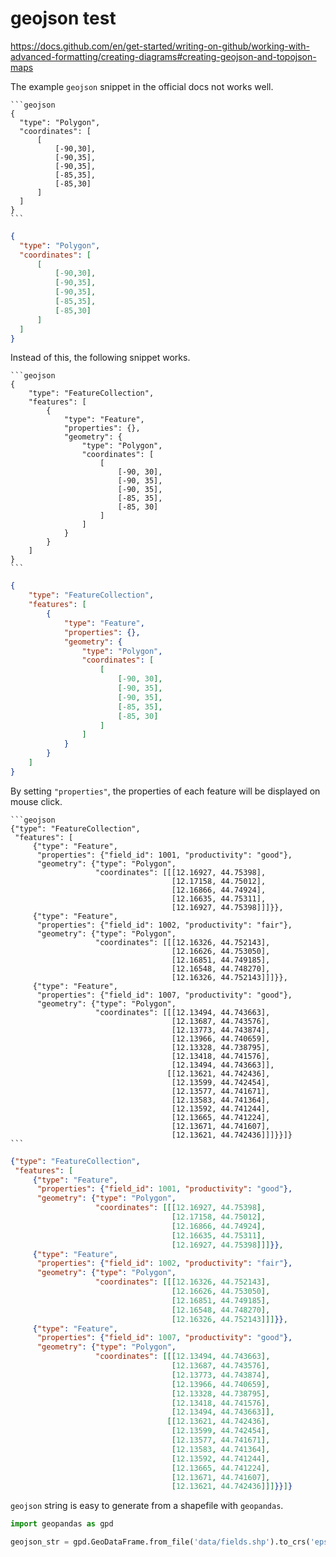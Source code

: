 # geojson test
https://docs.github.com/en/get-started/writing-on-github/working-with-advanced-formatting/creating-diagrams#creating-geojson-and-topojson-maps

The example `geojson` snippet in the official docs not works well.

````
```geojson
{
  "type": "Polygon",
  "coordinates": [
      [
          [-90,30],
          [-90,35],
          [-90,35],
          [-85,35],
          [-85,30]
      ]
  ]
}
```
````

```geojson
{
  "type": "Polygon",
  "coordinates": [
      [
          [-90,30],
          [-90,35],
          [-90,35],
          [-85,35],
          [-85,30]
      ]
  ]
}
```

Instead of this, the following snippet works.

````
```geojson
{
    "type": "FeatureCollection",
    "features": [
        {
            "type": "Feature",
            "properties": {},
            "geometry": {
                "type": "Polygon",
                "coordinates": [
                    [
                        [-90, 30],
                        [-90, 35],
                        [-90, 35],
                        [-85, 35],
                        [-85, 30]
                    ]
                ]
            }
        }
    ]
}
```
````

```geojson
{
    "type": "FeatureCollection",
    "features": [
        {
            "type": "Feature",
            "properties": {},
            "geometry": {
                "type": "Polygon",
                "coordinates": [
                    [
                        [-90, 30],
                        [-90, 35],
                        [-90, 35],
                        [-85, 35],
                        [-85, 30]
                    ]
                ]
            }
        }
    ]
}

```

By setting `"properties"`, the properties of each feature will be displayed on mouse click.

````
```geojson
{"type": "FeatureCollection",
 "features": [
     {"type": "Feature",
      "properties": {"field_id": 1001, "productivity": "good"},
      "geometry": {"type": "Polygon",
                   "coordinates": [[[12.16927, 44.75398],
                                    [12.17158, 44.75012],
                                    [12.16866, 44.74924],
                                    [12.16635, 44.75311],
                                    [12.16927, 44.75398]]]}},
     {"type": "Feature",
      "properties": {"field_id": 1002, "productivity": "fair"},
      "geometry": {"type": "Polygon",
                   "coordinates": [[[12.16326, 44.752143],
                                    [12.16626, 44.753050],
                                    [12.16851, 44.749185],
                                    [12.16548, 44.748270],
                                    [12.16326, 44.752143]]]}},
     {"type": "Feature",
      "properties": {"field_id": 1007, "productivity": "good"},
      "geometry": {"type": "Polygon",
                   "coordinates": [[[12.13494, 44.743663],
                                    [12.13687, 44.743576],
                                    [12.13773, 44.743874],
                                    [12.13966, 44.740659],
                                    [12.13328, 44.738795],
                                    [12.13418, 44.741576],
                                    [12.13494, 44.743663]],
                                   [[12.13621, 44.742436],
                                    [12.13599, 44.742454],
                                    [12.13577, 44.741671],
                                    [12.13583, 44.741364],
                                    [12.13592, 44.741244],
                                    [12.13665, 44.741224],
                                    [12.13671, 44.741607],
                                    [12.13621, 44.742436]]]}}]}
```
````

```geojson
{"type": "FeatureCollection",
 "features": [
     {"type": "Feature",
      "properties": {"field_id": 1001, "productivity": "good"},
      "geometry": {"type": "Polygon",
                   "coordinates": [[[12.16927, 44.75398],
                                    [12.17158, 44.75012],
                                    [12.16866, 44.74924],
                                    [12.16635, 44.75311],
                                    [12.16927, 44.75398]]]}},
     {"type": "Feature",
      "properties": {"field_id": 1002, "productivity": "fair"},
      "geometry": {"type": "Polygon",
                   "coordinates": [[[12.16326, 44.752143],
                                    [12.16626, 44.753050],
                                    [12.16851, 44.749185],
                                    [12.16548, 44.748270],
                                    [12.16326, 44.752143]]]}},
     {"type": "Feature",
      "properties": {"field_id": 1007, "productivity": "good"},
      "geometry": {"type": "Polygon",
                   "coordinates": [[[12.13494, 44.743663],
                                    [12.13687, 44.743576],
                                    [12.13773, 44.743874],
                                    [12.13966, 44.740659],
                                    [12.13328, 44.738795],
                                    [12.13418, 44.741576],
                                    [12.13494, 44.743663]],
                                   [[12.13621, 44.742436],
                                    [12.13599, 44.742454],
                                    [12.13577, 44.741671],
                                    [12.13583, 44.741364],
                                    [12.13592, 44.741244],
                                    [12.13665, 44.741224],
                                    [12.13671, 44.741607],
                                    [12.13621, 44.742436]]]}}]}
```
`geojson` string is easy to generate from a shapefile with `geopandas`.

```python
import geopandas as gpd

geojson_str = gpd.GeoDataFrame.from_file('data/fields.shp').to_crs('epsg:4326').to_json()
```
